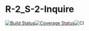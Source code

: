 # R-2_S-2-Inquire
[![Build Status](https://travis-ci.org/unphydra/R-2_S-2-Inquire.svg?branch=master)](https://travis-ci.org/unphydra/R-2_S-2-Inquire)[![Coverage Status](https://coveralls.io/repos/github/unphydra/R-2_S-2-Inquire/badge.svg?branch=master)](https://coveralls.io/github/unphydra/R-2_S-2-Inquire?branch=master)![CI](https://github.com/unphydra/R-2_S-2-Inquire/workflows/CI/badge.svg?branch=master)
